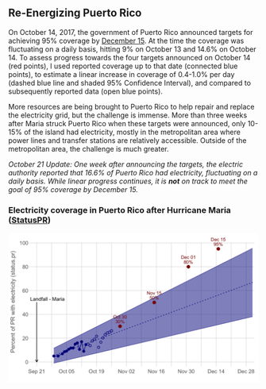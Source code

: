 ## Re-Energizing Puerto Rico

On October 14, 2017, the government of Puerto Rico announced targets for achieving 95% coverage by 
[December 15](https://twitter.com/fortalezapr/status/919201514073321472). 
At the time the coverage was fluctuating on a daily basis, hitting 9% on October 13 and 14.6% on October 14. 
To assess progress towards the four targets announced on October 14 (red points), 
I used reported coverage up to that date (connected blue points), to estimate a linear increase in coverage of 0.4-1.0% per day 
(dashed blue line and shaded 95% Confidence Interval), and compared to subsequently reported data (open blue points).

More resources are being brought to Puerto Rico to help repair and replace the electricity grid, but the challenge is immense. 
More than three weeks after Maria struck Puerto Rico when these targets were announced, 
only 10-15% of the island had electricity, mostly in the metropolitan area where power lines and transfer stations 
are relatively accessible. Outside of the metropolitan area, the challenge is much greater.

*October 21 Update: One week after announcing the targets, the electric authority reported that 16.6% of Puerto Rico had electricity, fluctuating on a daily basis. While linear progress continues, it is **not** on track to meet the goal of 95% coverage by December 15.*

### Electricity coverage in Puerto Rico after Hurricane Maria ([StatusPR](http://status.pr/))
![PR electricity coverage](figs/Electricity.png)




